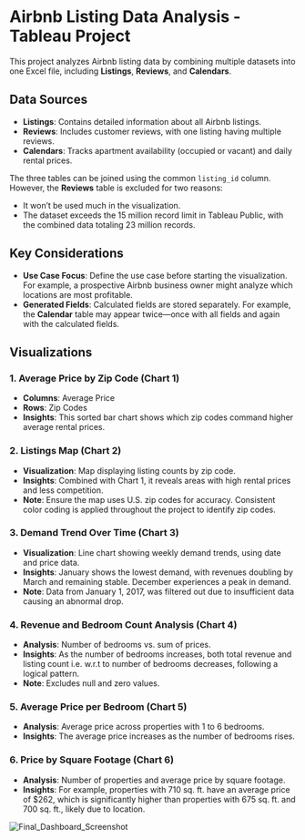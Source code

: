 # Airbnb Listing Data Analysis - Tableau Project

This project analyzes Airbnb listing data by combining multiple datasets into one Excel file, including **Listings**, **Reviews**, and **Calendars**.

## Data Sources
- **Listings**: Contains detailed information about all Airbnb listings.
- **Reviews**: Includes customer reviews, with one listing having multiple reviews.
- **Calendars**: Tracks apartment availability (occupied or vacant) and daily rental prices.

The three tables can be joined using the common `listing_id` column. However, the **Reviews** table is excluded for two reasons:
- It won’t be used much in the visualization.
- The dataset exceeds the 15 million record limit in Tableau Public, with the combined data totaling 23 million records.

## Key Considerations
- **Use Case Focus**: Define the use case before starting the visualization. For example, a prospective Airbnb business owner might analyze which locations are most profitable.
- **Generated Fields**: Calculated fields are stored separately. For example, the **Calendar** table may appear twice—once with all fields and again with the calculated fields.

## Visualizations

### 1. Average Price by Zip Code (Chart 1)
   - **Columns**: Average Price  
   - **Rows**: Zip Codes  
   - **Insights**: This sorted bar chart shows which zip codes command higher average rental prices.

### 2. Listings Map (Chart 2)
   - **Visualization**: Map displaying listing counts by zip code.  
   - **Insights**: Combined with Chart 1, it reveals areas with high rental prices and less competition.  
   - **Note**: Ensure the map uses U.S. zip codes for accuracy. Consistent color coding is applied throughout the project to identify zip codes.

### 3. Demand Trend Over Time (Chart 3)
   - **Visualization**: Line chart showing weekly demand trends, using date and price data.  
   - **Insights**: January shows the lowest demand, with revenues doubling by March and remaining stable. December experiences a peak in demand.  
   - **Note**: Data from January 1, 2017, was filtered out due to insufficient data causing an abnormal drop.

### 4. Revenue and Bedroom Count Analysis (Chart 4)
   - **Analysis**: Number of bedrooms vs. sum of prices.  
   - **Insights**: As the number of bedrooms increases, both total revenue and listing count i.e. w.r.t to number of bedrooms decreases, following a logical pattern.  
   - **Note**: Excludes null and zero values.

### 5. Average Price per Bedroom (Chart 5)
   - **Analysis**: Average price across properties with 1 to 6 bedrooms.  
   - **Insights**: The average price increases as the number of bedrooms rises.

### 6. Price by Square Footage (Chart 6)
   - **Analysis**: Number of properties and average price by square footage.  
   - **Insights**: For example, properties with 710 sq. ft. have an average price of $262, which is significantly higher than properties with 675 sq. ft. and 700 sq. ft., likely due to location.

![Final_Dashboard_Screenshot](https://github.com/user-attachments/assets/4fbc9bca-c6f3-4156-a025-bef5a5382555)
